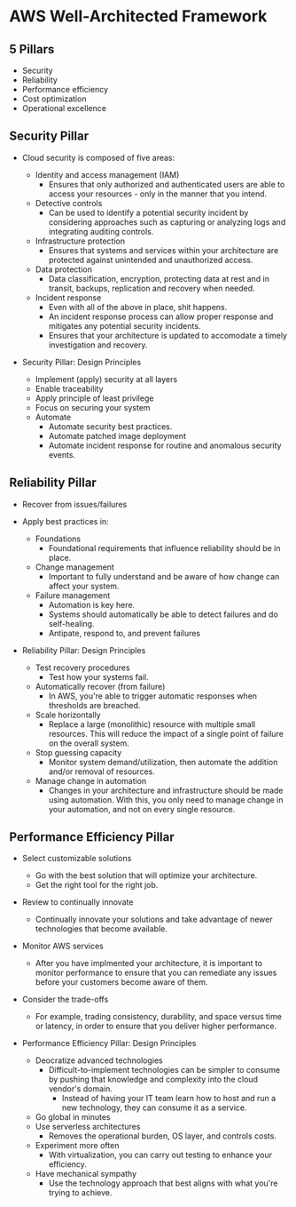 # AWS Well-Architected Framework

## 5 Pillars
* Security
* Reliability
* Performance efficiency
* Cost optimization
* Operational excellence

## Security Pillar
* Cloud security is composed of five areas:
  * Identity and access management (IAM)
    * Ensures that only authorized and authenticated users are able to
      access your resources - only in the manner that you intend.
  * Detective controls
    * Can be used to identify a potential security incident by
      considering approaches such as capturing or analyzing logs and
      integrating auditing controls.
  * Infrastructure protection
    * Ensures that systems and services within your architecture are
      protected against unintended and unauthorized access.
  * Data protection
    * Data classification, encryption, protecting data at rest and in
      transit, backups, replication and recovery when needed.
  * Incident response
    * Even with all of the above in place, shit happens.
    * An incident response process can allow proper response and
      mitigates any potential security incidents.
    * Ensures that your architecture is updated to accomodate a timely
      investigation and recovery.

* Security Pillar: Design Principles
  * Implement (apply) security at all layers
  * Enable traceability
  * Apply principle of least privilege
  * Focus on securing your system
  * Automate
    * Automate security best practices.
    * Automate patched image deployment
    * Automate incident response for routine and anomalous security
      events.

## Reliability Pillar
* Recover from issues/failures
* Apply best practices in:
  * Foundations
    * Foundational requirements that influence reliability should be
      in place.
  * Change management
    * Important to fully understand and be aware of how change can
      affect your system.
  * Failure management
    * Automation is key here.
    * Systems should automatically be able to detect failures and do
      self-healing.
    * Antipate, respond to, and prevent failures

* Reliability Pillar: Design Principles
  * Test recovery procedures
    * Test how your systems fail.
  * Automatically recover (from failure)
    * In AWS, you're able to trigger automatic responses when thresholds
      are breached.
  * Scale horizontally
    * Replace a large (monolithic) resource with multiple small
      resources. This will reduce the impact of a single point of
      failure on the overall system.
  * Stop guessing capacity
    * Monitor system demand/utilization, then automate the addition
      and/or removal of resources.
  * Manage change in automation
    * Changes in your architecture and infrastructure should be made
      using automation. With this, you only need to manage change in
      your automation, and not on every single resource.

## Performance Efficiency Pillar
* Select customizable solutions
  * Go with the best solution that will optimize your architecture.
  * Get the right tool for the right job.
* Review to continually innovate
  * Continually innovate your solutions and take advantage of newer
    technologies that become available.
* Monitor AWS services
  * After you have implmented your architecture, it is important to
    monitor performance to ensure that you can remediate any issues
    before your customers become aware of them.
* Consider the trade-offs
  * For example, trading consistency, durability, and space versus
    time or latency, in order to ensure that you deliver higher
    performance.

* Performance Efficiency Pillar: Design Principles
  * Deocratize advanced technologies
    * Difficult-to-implement technologies can be simpler to consume by
      pushing that knowledge and complexity into the cloud vendor's
      domain.
      * Instead of having your IT team learn how to host and run a new
        technology, they can consume it as a service.
  * Go global in minutes
  * Use serverless architectures
    * Removes the operational burden, OS layer, and controls costs.
  * Experiment more often
    * With virtualization, you can carry out testing to enhance your
      efficiency.
  * Have mechanical sympathy
    * Use the technology approach that best aligns with what you're
      trying to achieve.

